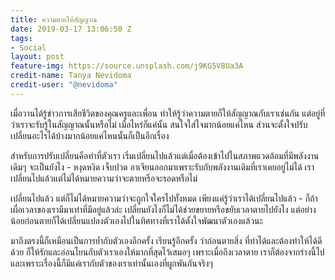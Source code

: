 ```yaml
---
title: ความตายให้สัญญาณ
date: 2019-03-17 13:06:50 Z
tags:
- Social
layout: post
feature-img: https://source.unsplash.com/j9KG5V8Ua3A
credit-name: Tanya Nevidoma
credit-user: "@nevidoma"
---
```


เมื่อวานได้รู้ข่าวการเสียชีวิตของคุณครูและเพื่อน ทำให้รู้ว่าความตายก็ให้สัญญาณกับเราเช่นกัน แต่อยู่ที่ว่าเราจะรับรู้ในสัญญาณนั้นหรือไม่ เมื่อไหร่ก็แค่นั้น สนใจใส่ใจมากน้อยแค่ไหน ส่วนจะตั้งใจปรับเปลี่ยนอะไรได้บ้างมากน้อยแค่ไหนนั้นก็เป็นอีกเรื่อง

สำหรับการปรับเปลี่ยนคือทำที่ตัวเรา เริ่มเปลี่ยนไปแล้วแต่เมื่อต้องเข้าไปในสภาพแวดล้อมที่มีพลังงานเดิมๆ จะเป็นยังไง - หงุดหงิด เจ็บปวด อาเจียนออกมาเพราะรับกับพลังงานเดิมที่เราเคยอยู่ไม่ได้ เราเปลี่ยนไปแล้วแต่ไม่ได้หมายความว่าจะตายหรือจะรอดหรือไม่

เปลี่ยนไปแล้ว แต่ก็ไม่ได้หมายความว่าจะถูกใจใครไปทั้งหมด เพียงแค่รู้ว่าเราได้เปลี่ยนไปแล้ว - ก็ถ้าเผื่อเวลาของเรามีมาเท่าที่มีอยู่แล้วล่ะ เปลี่ยนยังไงก็ไม่ได้ช่วยขยายหรือขยับเวลาตายไปยังไง แต่อย่างน้อยก่อนตายก็ได้เปลี่ยนแปลงตัวเองไปในทิศทางที่เราได้ตั้งใจพัฒนาตัวเองแล้วนะ

มาถึงตรงนี้ก็เหมือนเป็นการย้ำกับตัวเองอีกครั้ง เรียนรู้อีกครั้ง ว่าก่อนตายสิ่ง
ที่ทำได้และต้องทำให้ได้ดีด้วย ก็ให้รักและอ่อนโยนกับตัวเราเองให้มากที่สุดไว้เสมอๆ เพราะเมื่อถึงเวลาตาย เราก็ต้องจากร่างนี้ไป และเพราะเรื่องนี้ก็มีแค่เรากับตัวของเราเท่านั้นเองที่ผูกพันกันจริงๆ
